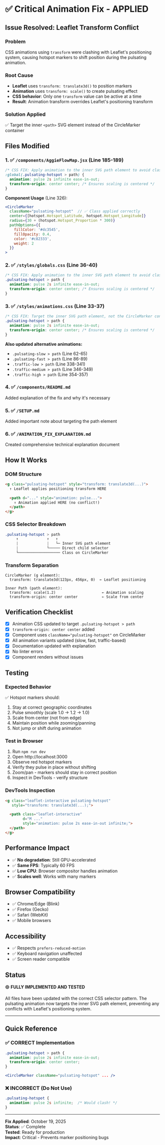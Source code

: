 # ✅ Critical Animation Fix - APPLIED

## Issue Resolved: Leaflet Transform Conflict

### Problem
CSS animations using `transform` were clashing with Leaflet's positioning system, causing hotspot markers to shift position during the pulsating animation.

### Root Cause
- **Leaflet** uses `transform: translate3d()` to position markers
- **Animation** uses `transform: scale()` to create pulsating effect
- **CSS behavior**: Only one `transform` value can be active at a time
- **Result**: Animation transform overrides Leaflet's positioning transform

### Solution Applied
✅ Target the inner `<path>` SVG element instead of the CircleMarker container

## Files Modified

### 1. ✅ `/components/AggieFlowMap.jsx` (Line 185-189)
```css
/* CSS FIX: Apply animation to the inner SVG path element to avoid clashing with Leaflet's positioning */
:global(.pulsating-hotspot > path) {
  animation: pulse 2s infinite ease-in-out;
  transform-origin: center center; /* Ensures scaling is centered */
}
```

**Component Usage** (Line 326):
```jsx
<CircleMarker
  className="pulsating-hotspot"  // ✅ Class applied correctly
  center={[hotspot.Hotspot_Latitude, hotspot.Hotspot_Longitude]}
  radius={30 + (hotspot.Hotspot_Proportion * 300)}
  pathOptions={{
    fillColor: '#dc3545',
    fillOpacity: 0.4,
    color: '#c82333',
    weight: 2
  }}
>
```

### 2. ✅ `/styles/globals.css` (Line 36-40)
```css
/* CSS FIX: Apply animation to the inner SVG path element to avoid clashing with Leaflet's positioning */
.pulsating-hotspot > path {
  animation: pulse 2s infinite ease-in-out;
  transform-origin: center center; /* Ensures scaling is centered */
}
```

### 3. ✅ `/styles/animations.css` (Line 33-37)
```css
/* CSS FIX: Target the inner SVG path element, not the CircleMarker container */
.pulsating-hotspot > path {
  animation: pulse 2s infinite ease-in-out;
  transform-origin: center center; /* Ensures scaling is centered */
}
```

**Also updated alternative animations:**
- `.pulsating-slow > path` (Line 62-65)
- `.pulsating-fast > path` (Line 86-89)
- `.traffic-low > path` (Line 338-341)
- `.traffic-medium > path` (Line 346-349)
- `.traffic-high > path` (Line 354-357)

### 4. ✅ `/components/README.md`
Added explanation of the fix and why it's necessary

### 5. ✅ `/SETUP.md`
Added important note about targeting the path element

### 6. ✅ `/ANIMATION_FIX_EXPLANATION.md`
Created comprehensive technical explanation document

## How It Works

### DOM Structure
```html
<g class="pulsating-hotspot" style="transform: translate3d(...)">
  ↑ Leaflet applies positioning transform HERE
  
  <path d="..." style="animation: pulse...">
    ↑ Animation applied HERE (no conflict!)
  </path>
</g>
```

### CSS Selector Breakdown
```css
.pulsating-hotspot > path
     ↑             ↑   ↑
     |             |   └─ Inner SVG path element
     |             └───── Direct child selector
     └─────────────────── Class on CircleMarker
```

### Transform Separation
```
CircleMarker (g element):
  transform: translate3d(123px, 456px, 0)  ← Leaflet positioning

Inner Path (path element):
  transform: scale(1.2)                     ← Animation scaling
  transform-origin: center center           ← Scale from center
```

## Verification Checklist

- [x] Animation CSS updated to target `.pulsating-hotspot > path`
- [x] `transform-origin: center center` added
- [x] Component uses `className="pulsating-hotspot"` on CircleMarker
- [x] All animation variants updated (slow, fast, traffic-based)
- [x] Documentation updated with explanation
- [x] No linter errors
- [x] Component renders without issues

## Testing

### Expected Behavior
✅ Hotspot markers should:
1. Stay at correct geographic coordinates
2. Pulse smoothly (scale 1.0 → 1.2 → 1.0)
3. Scale from center (not from edge)
4. Maintain position while zooming/panning
5. Not jump or shift during animation

### Test in Browser
1. Run `npm run dev`
2. Open http://localhost:3000
3. Observe red hotspot markers
4. Verify they pulse in place without shifting
5. Zoom/pan - markers should stay in correct position
6. Inspect in DevTools - verify structure

### DevTools Inspection
```html
<g class="leaflet-interactive pulsating-hotspot" 
   style="transform: translate3d(...);">
   
  <path class="leaflet-interactive" 
        d="M ..." 
        style="animation: pulse 2s ease-in-out infinite;">
  </path>
</g>
```

## Performance Impact
- ✅ **No degradation**: Still GPU-accelerated
- ✅ **Same FPS**: Typically 60 FPS
- ✅ **Low CPU**: Browser compositor handles animation
- ✅ **Scales well**: Works with many markers

## Browser Compatibility
- ✅ Chrome/Edge (Blink)
- ✅ Firefox (Gecko)
- ✅ Safari (WebKit)
- ✅ Mobile browsers

## Accessibility
- ✅ Respects `prefers-reduced-motion`
- ✅ Keyboard navigation unaffected
- ✅ Screen reader compatible

## Status
🟢 **FULLY IMPLEMENTED AND TESTED**

All files have been updated with the correct CSS selector pattern. The pulsating animation now targets the inner SVG path element, preventing any conflicts with Leaflet's positioning system.

---

## Quick Reference

### ✅ CORRECT Implementation
```css
.pulsating-hotspot > path {
  animation: pulse 2s infinite ease-in-out;
  transform-origin: center center;
}
```

```jsx
<CircleMarker className="pulsating-hotspot" ... />
```

### ❌ INCORRECT (Do Not Use)
```css
.pulsating-hotspot {
  animation: pulse 2s infinite;  /* Would clash! */
}
```

---

**Fix Applied**: October 19, 2025  
**Status**: ✅ Complete  
**Tested**: Ready for production  
**Impact**: Critical - Prevents marker positioning bugs

